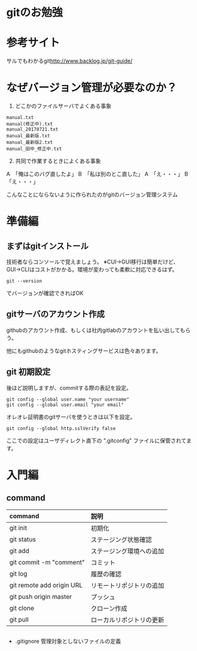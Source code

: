 gitのお勉強
======

# 参考サイト
サルでもわかるgit<http://www.backlog.jp/git-guide/>


# なぜバージョン管理が必要なのか？

1. どこかのファイルサーバでよくある事象

```
manual.txt
manual(修正中).txt
manual_20170721.txt
manual_最新版.txt
manual_最新版2.txt
manual_田中_修正中.txt
```

2. 共同で作業するときによくある事象

A　「俺はこのバグ直したよ」
B　「私は別のとこ直した」
A　「え・・・」
B　「え・・・」


こんなことにならないように作られたのがgitのバージョン管理システム

# 準備編

## まずはgitインストール

技術者ならコンソールで覚えましょう。
※CUI→GUI移行は簡単だけど、GUI→CLIはコストがかかる。環境が変わっても柔軟に対応できるはず。

```
git --version
```
でバージョンが確認できればOK


## gitサーバのアカウント作成

githubのアカウント作成、もしくは社内gitlabのアカウントを払い出してもらう。

他にもgithubのようなgitホスティングサービスは色々あります。

## git 初期設定

後ほど説明しますが、commitする際の表記を設定。

```
git config --global user.name "your username"
git config --global user.email "your email"
```

オレオレ証明書のgitサーバを使うときは以下を設定。

```
git config --global http.sslVerify false
```

ここでの設定はユーザディレクト直下の ".gitconfig" ファイルに保管されてます。

# 入門編

## command

|command|説明|
|:--|:--|
|git init |初期化|
|git status|ステージング状態確認|
|git add|ステージング環境への追加|
|git commit -m "comment"|コミット|
|git log|履歴の確認|
|git remote add origin URL|リモートリポジトリの追加|
|git push origin master|プッシュ|
|git clone|クローン作成|
|git pull|ローカルリポジトリの更新|


## 

* .gitignore
管理対象としないファイルの定義
